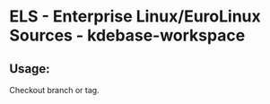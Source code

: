 # ELS - Enterprise Linux/EuroLinux Sources - kdebase-workspace 
## Usage:
  Checkout branch or tag.
